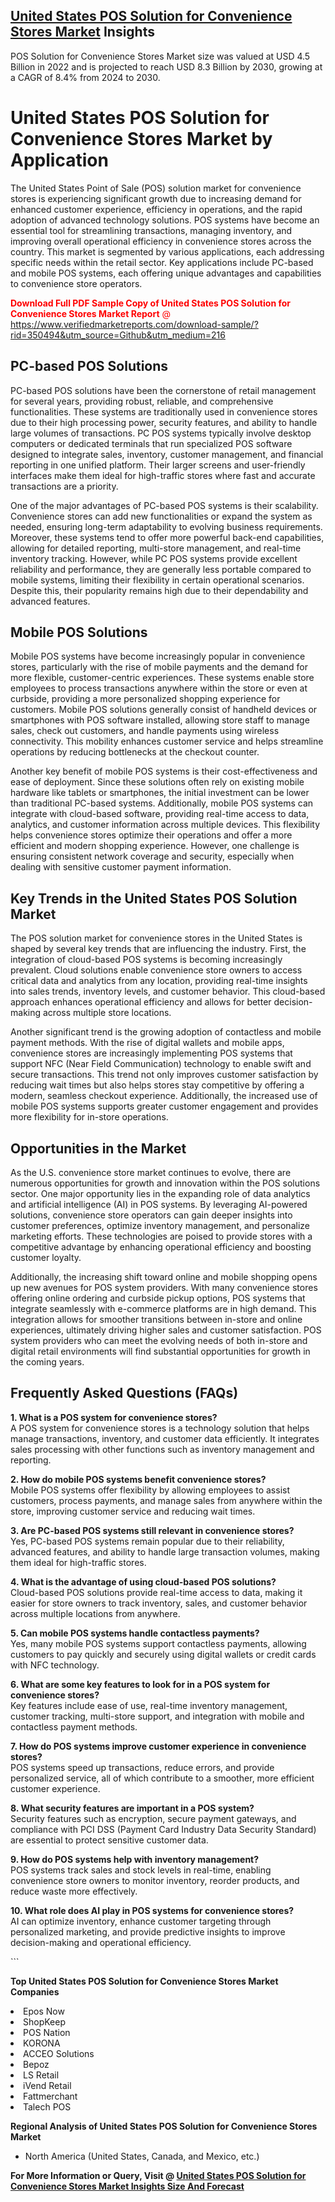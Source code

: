 <h2><a href="https://www.verifiedmarketreports.com/download-sample/?rid=350494&amp;utm_source=Github&amp;utm_medium=216" target="_blank">United States POS Solution for Convenience Stores Market</a> Insights</h2><p>POS Solution for Convenience Stores Market size was valued at USD 4.5 Billion in 2022 and is projected to reach USD 8.3 Billion by 2030, growing at a CAGR of 8.4% from 2024 to 2030.</p><p><h1>United States POS Solution for Convenience Stores Market by Application</h1><p>The United States Point of Sale (POS) solution market for convenience stores is experiencing significant growth due to increasing demand for enhanced customer experience, efficiency in operations, and the rapid adoption of advanced technology solutions. POS systems have become an essential tool for streamlining transactions, managing inventory, and improving overall operational efficiency in convenience stores across the country. This market is segmented by various applications, each addressing specific needs within the retail sector. Key applications include PC-based and mobile POS systems, each offering unique advantages and capabilities to convenience store operators. <p><span class=""><span style="color: #ff0000;"><strong>Download Full PDF Sample Copy of United States POS Solution for Convenience Stores Market Report</strong> @ </span><a href="https://www.verifiedmarketreports.com/download-sample/?rid=350494&amp;utm_source=Github&amp;utm_medium=216" target="_blank">https://www.verifiedmarketreports.com/download-sample/?rid=350494&amp;utm_source=Github&amp;utm_medium=216</a></span></p></p><h2>PC-based POS Solutions</h2><p>PC-based POS solutions have been the cornerstone of retail management for several years, providing robust, reliable, and comprehensive functionalities. These systems are traditionally used in convenience stores due to their high processing power, security features, and ability to handle large volumes of transactions. PC POS systems typically involve desktop computers or dedicated terminals that run specialized POS software designed to integrate sales, inventory, customer management, and financial reporting in one unified platform. Their larger screens and user-friendly interfaces make them ideal for high-traffic stores where fast and accurate transactions are a priority.</p><p>One of the major advantages of PC-based POS systems is their scalability. Convenience stores can add new functionalities or expand the system as needed, ensuring long-term adaptability to evolving business requirements. Moreover, these systems tend to offer more powerful back-end capabilities, allowing for detailed reporting, multi-store management, and real-time inventory tracking. However, while PC POS systems provide excellent reliability and performance, they are generally less portable compared to mobile systems, limiting their flexibility in certain operational scenarios. Despite this, their popularity remains high due to their dependability and advanced features.</p><h2>Mobile POS Solutions</h2><p>Mobile POS systems have become increasingly popular in convenience stores, particularly with the rise of mobile payments and the demand for more flexible, customer-centric experiences. These systems enable store employees to process transactions anywhere within the store or even at curbside, providing a more personalized shopping experience for customers. Mobile POS solutions generally consist of handheld devices or smartphones with POS software installed, allowing store staff to manage sales, check out customers, and handle payments using wireless connectivity. This mobility enhances customer service and helps streamline operations by reducing bottlenecks at the checkout counter.</p><p>Another key benefit of mobile POS systems is their cost-effectiveness and ease of deployment. Since these solutions often rely on existing mobile hardware like tablets or smartphones, the initial investment can be lower than traditional PC-based systems. Additionally, mobile POS systems can integrate with cloud-based software, providing real-time access to data, analytics, and customer information across multiple devices. This flexibility helps convenience stores optimize their operations and offer a more efficient and modern shopping experience. However, one challenge is ensuring consistent network coverage and security, especially when dealing with sensitive customer payment information.</p><h2>Key Trends in the United States POS Solution Market</h2><p>The POS solution market for convenience stores in the United States is shaped by several key trends that are influencing the industry. First, the integration of cloud-based POS systems is becoming increasingly prevalent. Cloud solutions enable convenience store owners to access critical data and analytics from any location, providing real-time insights into sales trends, inventory levels, and customer behavior. This cloud-based approach enhances operational efficiency and allows for better decision-making across multiple store locations.</p><p>Another significant trend is the growing adoption of contactless and mobile payment methods. With the rise of digital wallets and mobile apps, convenience stores are increasingly implementing POS systems that support NFC (Near Field Communication) technology to enable swift and secure transactions. This trend not only improves customer satisfaction by reducing wait times but also helps stores stay competitive by offering a modern, seamless checkout experience. Additionally, the increased use of mobile POS systems supports greater customer engagement and provides more flexibility for in-store operations.</p><h2>Opportunities in the Market</h2><p>As the U.S. convenience store market continues to evolve, there are numerous opportunities for growth and innovation within the POS solutions sector. One major opportunity lies in the expanding role of data analytics and artificial intelligence (AI) in POS systems. By leveraging AI-powered solutions, convenience store operators can gain deeper insights into customer preferences, optimize inventory management, and personalize marketing efforts. These technologies are poised to provide stores with a competitive advantage by enhancing operational efficiency and boosting customer loyalty.</p><p>Additionally, the increasing shift toward online and mobile shopping opens up new avenues for POS system providers. With many convenience stores offering online ordering and curbside pickup options, POS systems that integrate seamlessly with e-commerce platforms are in high demand. This integration allows for smoother transitions between in-store and online experiences, ultimately driving higher sales and customer satisfaction. POS system providers who can meet the evolving needs of both in-store and digital retail environments will find substantial opportunities for growth in the coming years.</p><h2>Frequently Asked Questions (FAQs)</h2><p><b>1. What is a POS system for convenience stores?</b><br> A POS system for convenience stores is a technology solution that helps manage transactions, inventory, and customer data efficiently. It integrates sales processing with other functions such as inventory management and reporting.</p><p><b>2. How do mobile POS systems benefit convenience stores?</b><br> Mobile POS systems offer flexibility by allowing employees to assist customers, process payments, and manage sales from anywhere within the store, improving customer service and reducing wait times.</p><p><b>3. Are PC-based POS systems still relevant in convenience stores?</b><br> Yes, PC-based POS systems remain popular due to their reliability, advanced features, and ability to handle large transaction volumes, making them ideal for high-traffic stores.</p><p><b>4. What is the advantage of using cloud-based POS solutions?</b><br> Cloud-based POS solutions provide real-time access to data, making it easier for store owners to track inventory, sales, and customer behavior across multiple locations from anywhere.</p><p><b>5. Can mobile POS systems handle contactless payments?</b><br> Yes, many mobile POS systems support contactless payments, allowing customers to pay quickly and securely using digital wallets or credit cards with NFC technology.</p><p><b>6. What are some key features to look for in a POS system for convenience stores?</b><br> Key features include ease of use, real-time inventory management, customer tracking, multi-store support, and integration with mobile and contactless payment methods.</p><p><b>7. How do POS systems improve customer experience in convenience stores?</b><br> POS systems speed up transactions, reduce errors, and provide personalized service, all of which contribute to a smoother, more efficient customer experience.</p><p><b>8. What security features are important in a POS system?</b><br> Security features such as encryption, secure payment gateways, and compliance with PCI DSS (Payment Card Industry Data Security Standard) are essential to protect sensitive customer data.</p><p><b>9. How do POS systems help with inventory management?</b><br> POS systems track sales and stock levels in real-time, enabling convenience store owners to monitor inventory, reorder products, and reduce waste more effectively.</p><p><b>10. What role does AI play in POS systems for convenience stores?</b><br> AI can optimize inventory, enhance customer targeting through personalized marketing, and provide predictive insights to improve decision-making and operational efficiency.</p>```</p><p><strong>Top United States POS Solution for Convenience Stores Market Companies</strong></p><div data-test-id=""><p><li>Epos Now</li><li> ShopKeep</li><li> POS Nation</li><li> KORONA</li><li> ACCEO Solutions</li><li> Bepoz</li><li> LS Retail</li><li> iVend Retail</li><li> Fattmerchant</li><li> Talech POS</li></p><div><strong>Regional Analysis of&nbsp;United States POS Solution for Convenience Stores Market</strong></div><ul><li dir="ltr"><p dir="ltr">North America&nbsp;(United States, Canada, and Mexico, etc.)</p></li></ul><p><strong>For More Information or Query, Visit @&nbsp;</strong><strong><a href="https://www.verifiedmarketreports.com/product/pos-solution-for-convenience-stores-market/?utm_source=Github&amp;utm_medium=216" target="_blank">United States POS Solution for Convenience Stores Market Insights Size And Forecast</a></strong></p></div>
